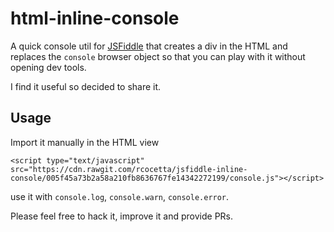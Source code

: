 # html-inline-console

A quick console util for [JSFiddle](https://jsfiddle.net/) that  creates a div in the HTML and replaces the `console` browser object so that you can play with it without opening dev tools.

I find it useful so decided to share it.

## Usage 
Import it manually in the HTML view

```
<script type="text/javascript" src="https://cdn.rawgit.com/rcocetta/jsfiddle-inline-console/005f45a73b2a58a210fb8636767fe14342272199/console.js"></script>
```

use it with `console.log`, `console.warn`, `console.error`.

Please feel free to hack it, improve it and provide PRs.

